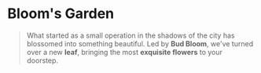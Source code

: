 # Bloom's Garden

> What started as a small operation in the shadows of the city has blossomed into something beautiful. 
Led by **Bud Bloom**, we've turned over a new **leaf**, bringing the most **exquisite flowers** to your doorstep.
